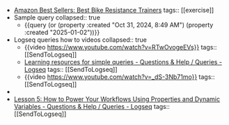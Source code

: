 - [Amazon Best Sellers: Best Bike Resistance Trainers](https://www.amazon.com/gp/bestsellers/sporting-goods/3403551/ref=pd_zg_hrsr_sporting-goods)
  tags:: [[exercise]]
- Sample query
  collapsed:: true
	- {{query (or (property :created "Oct 31, 2024, 8:49 AM") (property :created "2025-01-02"))}}
- Logseq queries how to videos
  collapsed:: true
	- {{video https://www.youtube.com/watch?v=RTwOvogeEVs}}
	  tags:: [[SendToLogseq]]
	- [Learning resources for simple queries - Questions & Help / Queries - Logseq](https://discuss.logseq.com/t/learning-resources-for-simple-queries/8618)
	  tags:: [[SendToLogseq]]
	- {{video https://www.youtube.com/watch?v=_dS-3Nb71mo}}
	  tags:: [[SendToLogseq]]
-
- [Lesson 5: How to Power Your Workflows Using Properties and Dynamic Variables - Questions & Help / Queries - Logseq](https://discuss.logseq.com/t/lesson-5-how-to-power-your-workflows-using-properties-and-dynamic-variables/10173)
  tags:: [[SendToLogseq]]